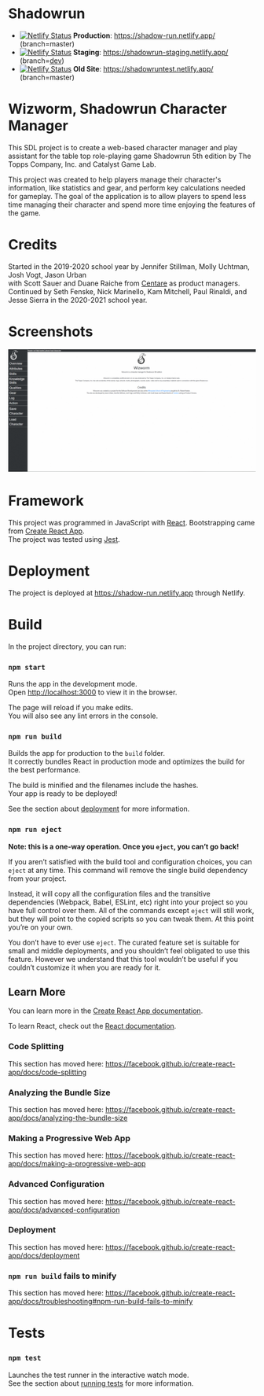 # Shadowrun

- [![Netlify Status](https://api.netlify.com/api/v1/badges/eac0351c-e5d6-4cf4-9e64-0b6427095e2d/deploy-status)](https://app.netlify.com/sites/shadow-run/deploys) **Production**: https://shadow-run.netlify.app/ (branch=master) 
- [![Netlify Status](https://api.netlify.com/api/v1/badges/cb60a383-f456-46a6-adf6-cc5468d14de3/deploy-status)](https://app.netlify.com/sites/shadowrun-staging/deploys) **Staging**: https://shadowrun-staging.netlify.app/ (branch=[dev](https://gitlab.com/msoe.edu/sdl/y21sdl/group-shadowrun/shadowrun/-/tree/dev))
- [![Netlify Status](https://api.netlify.com/api/v1/badges/db4741db-4cb5-428a-a8c6-3a21ee63e892/deploy-status)](https://app.netlify.com/sites/shadowruntest/deploys) **Old Site**: https://shadowruntest.netlify.app/ (branch=master)

# Wizworm, Shadowrun Character Manager
This SDL project is to create a web-based character manager and play assistant for the table top role-playing game Shadowrun 5th edition by The Topps Company, Inc. and Catalyst Game Lab.<br />

This project was created to help players manage their character's information, like statistics and gear, and perform key calculations needed for gameplay.
The goal of the application is to allow players to spend less time managing their character and spend more time enjoying the features of the game.

# Credits
Started in the 2019-2020 school year by Jennifer Stillman, Molly Uchtman, Josh Vogt, Jason Urban <br />
with Scott Sauer and Duane Raiche from [Centare](https://www.centare.com/) as product managers.
Continued by Seth Fenske, Nick Marinello, Kam Mitchell, Paul Rinaldi, and Jesse Sierra in the 2020-2021 school year.

# Screenshots
![Shaodwrun Character Manager Demo Gif](demo-gif.gif)

# Framework
This project was programmed in JavaScript with [React](https://reactjs.org/). Bootstrapping came from [Create React App](https://github.com/facebook/create-react-app).<br />
The project was tested using [Jest](https://jestjs.io/).

# Deployment
The project is deployed at https://shadow-run.netlify.app through Netlify.

# Build
In the project directory, you can run:

### `npm start`

Runs the app in the development mode.<br />
Open [http://localhost:3000](http://localhost:3000) to view it in the browser.

The page will reload if you make edits.<br />
You will also see any lint errors in the console.

### `npm run build`

Builds the app for production to the `build` folder.<br />
It correctly bundles React in production mode and optimizes the build for the best performance.

The build is minified and the filenames include the hashes.<br />
Your app is ready to be deployed!

See the section about [deployment](https://facebook.github.io/create-react-app/docs/deployment) for more information.

### `npm run eject`

**Note: this is a one-way operation. Once you `eject`, you can’t go back!**

If you aren’t satisfied with the build tool and configuration choices, you can `eject` at any time. This command will remove the single build dependency from your project.

Instead, it will copy all the configuration files and the transitive dependencies (Webpack, Babel, ESLint, etc) right into your project so you have full control over them. All of the commands except `eject` will still work, but they will point to the copied scripts so you can tweak them. At this point you’re on your own.

You don’t have to ever use `eject`. The curated feature set is suitable for small and middle deployments, and you shouldn’t feel obligated to use this feature. However we understand that this tool wouldn’t be useful if you couldn’t customize it when you are ready for it.

## Learn More

You can learn more in the [Create React App documentation](https://facebook.github.io/create-react-app/docs/getting-started).

To learn React, check out the [React documentation](https://reactjs.org/).

### Code Splitting

This section has moved here: https://facebook.github.io/create-react-app/docs/code-splitting

### Analyzing the Bundle Size

This section has moved here: https://facebook.github.io/create-react-app/docs/analyzing-the-bundle-size

### Making a Progressive Web App

This section has moved here: https://facebook.github.io/create-react-app/docs/making-a-progressive-web-app

### Advanced Configuration

This section has moved here: https://facebook.github.io/create-react-app/docs/advanced-configuration

### Deployment

This section has moved here: https://facebook.github.io/create-react-app/docs/deployment

### `npm run build` fails to minify

This section has moved here: https://facebook.github.io/create-react-app/docs/troubleshooting#npm-run-build-fails-to-minify

# Tests

### `npm test`

Launches the test runner in the interactive watch mode.<br />
See the section about [running tests](https://facebook.github.io/create-react-app/docs/running-tests) for more information.

